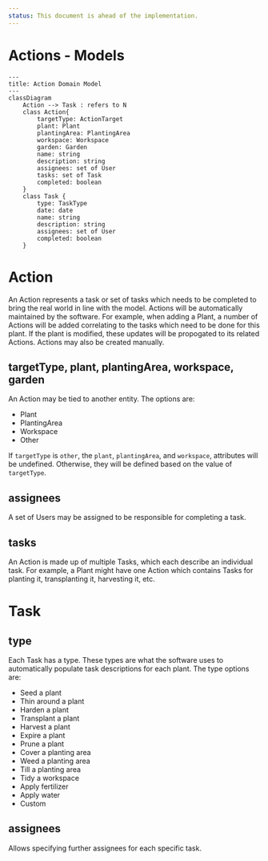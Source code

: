 ```yaml
---
status: This document is ahead of the implementation.
---
```


# Actions - Models

```mermaid
---
title: Action Domain Model
---
classDiagram
    Action --> Task : refers to N
    class Action{
        targetType: ActionTarget
        plant: Plant
        plantingArea: PlantingArea
        workspace: Workspace
        garden: Garden
        name: string
        description: string
        assignees: set of User
        tasks: set of Task
        completed: boolean
    }
    class Task {
        type: TaskType
        date: date
        name: string
        description: string
        assignees: set of User
        completed: boolean
    }
```

# Action

An Action represents a task or set of tasks which needs to be completed to bring the real world in line with the model. Actions will be automatically maintained by the software. For example, when adding a Plant, a number of Actions will be added correlating to the tasks which need to be done for this plant. If the plant is modified, these updates will be propogated to its related Actions. Actions may also be created manually.

## targetType, plant, plantingArea, workspace, garden

An Action may be tied to another entity. The options are:

- Plant
- PlantingArea
- Workspace
- Other

If `targetType` is `other`, the `plant`, `plantingArea`, and `workspace`, attributes will be undefined. Otherwise, they will be defined based on the value of `targetType`.

## assignees

A set of Users may be assigned to be responsible for completing a task.

## tasks

An Action is made up of multiple Tasks, which each describe an individual task. For example, a Plant might have one Action which contains Tasks for planting it, transplanting it, harvesting it, etc.

# Task

## type

Each Task has a type. These types are what the software uses to automatically populate task descriptions for each plant. The type options are:

- Seed a plant
- Thin around a plant
- Harden a plant
- Transplant a plant
- Harvest a plant
- Expire a plant
- Prune a plant
- Cover a planting area
- Weed a planting area
- Till a planting area
- Tidy a workspace
- Apply fertilizer
- Apply water
- Custom

## assignees

Allows specifying further assignees for each specific task.
